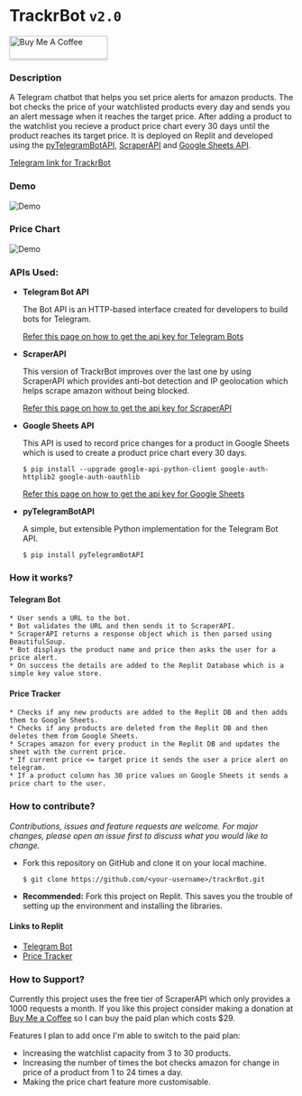 # TrackrBot ``` v2.0 ```
<a href="https://www.buymeacoffee.com/rittik" target="_blank"><img src="https://www.buymeacoffee.com/assets/img/custom_images/orange_img.png" alt="Buy Me A Coffee" style="height: 41px !important;width: 174px !important;box-shadow: 0px 3px 2px 0px rgba(190, 190, 190, 0.5) !important;-webkit-box-shadow: 0px 3px 2px 0px rgba(190, 190, 190, 0.5) !important;" ></a>
### Description
A Telegram chatbot that helps you set price alerts for amazon products. The bot checks the price of your watchlisted products every day and sends you an alert message when it reaches the target price. After adding a product to the watchlist you recieve a product price chart every 30 days until the product reaches its target price. It is deployed on Replit and developed using the [pyTelegramBotAPI](https://github.com/eternnoir/pyTelegramBotAPI), [ScraperAPI](https://www.scraperapi.com/) and [Google Sheets API](https://developers.google.com/sheets/api).<br> 

[Telegram link for TrackrBot](https://telegram.me/PriceA1ertBot)

### Demo
![Demo](https://ik.imagekit.io/zwcfsadeijm/ezgif.com-gif-maker__1__NlR250szt.webp?ik-sdk-version=javascript-1.4.3&updatedAt=1642803781317)

### Price Chart
![Demo](https://github.com/rittikbasu/trackrBot/blob/d07adcb48965b287a1528bcf971e3728d26fd3da/images/newplot%20(2).png)

<!-- <img src="https://ik.imagekit.io/zwcfsadeijm/newplot__2__INf1gWU4nVp.png?ik-sdk-version=javascript-1.4.3&updatedAt=1642878776534" alt="Price Chart" width="1000">
 -->
### APIs Used:
* <b>Telegram Bot API</b>

  The Bot API is an HTTP-based interface created for developers to build bots for Telegram.
  
  [Refer this page on how to get the api key for Telegram Bots](https://core.telegram.org/bots#3-how-do-i-create-a-bot)
  
* <b>ScraperAPI</b>

  This version of TrackrBot improves over the last one by using ScraperAPI which provides anti-bot detection and IP geolocation which helps scrape amazon without being blocked.
  
  [Refer this page on how to get the api key for ScraperAPI](https://www.scraperapi.com/)
  
* <b>Google Sheets API</b>

  This API is used to record price changes for a product in Google Sheets which is used to create a product price chart every 30 days.

    ```
    $ pip install --upgrade google-api-python-client google-auth-httplib2 google-auth-oauthlib
    ```
  [Refer this page on how to get the api key for Google Sheets](https://developers.google.com/sheets/api/guides/authorizing)
  
* <b>pyTelegramBotAPI</b>

  A simple, but extensible Python implementation for the Telegram Bot API.


    ```
    $ pip install pyTelegramBotAPI
    ```

### How it works?
#### Telegram Bot
    * User sends a URL to the bot.
    * Bot validates the URL and then sends it to ScraperAPI.
    * ScraperAPI returns a response object which is then parsed using BeautifulSoup.
    * Bot displays the product name and price then asks the user for a price alert.
    * On success the details are added to the Replit Database which is a simple key value store.
    
#### Price Tracker
    * Checks if any new products are added to the Replit DB and then adds them to Google Sheets.
    * Checks if any products are deleted from the Replit DB and then deletes them from Google Sheets.
    * Scrapes amazon for every product in the Replit DB and updates the sheet with the current price.
    * If current price <= target price it sends the user a price alert on telegram.
    * If a product column has 30 price values on Google Sheets it sends a price chart to the user. 
    
### How to contribute?
<i>Contributions, issues and feature requests are welcome. For major changes, please open an issue first to discuss what you would like to change.</i>
* Fork this repository on GitHub and clone it on your local machine.

  ```
  $ git clone https://github.com/<your-username>/trackrBot.git
  ```
* <b>Recommended:</b> Fork this project on Replit. This saves you the trouble of setting up the environment and installing the libraries.

#### Links to Replit
* [Telegram Bot](https://replit.com/@RittikBasu/trackr)
* [Price Tracker](https://replit.com/@RittikBasu/subtrackr)

### How to Support?
Currently this project uses the free tier of ScraperAPI which only provides a 1000 requests a month. If you like this project consider making a donation at [Buy Me a Coffee](https://www.buymeacoffee.com/rittik) so I can buy the paid plan which costs $29.

<!-- To bypass amazon's bot detection this project uses ScraperAPI. The free tier only allows upto a 1000 requests a month therefore the users are only allowed to add upto 3 products to their watchlist since the more products they add the more number of requests need to be made.   -->

Features I plan to add once I'm able to switch to the paid plan:
* Increasing the watchlist capacity from 3 to 30 products.
* Increasing the number of times the bot checks amazon for change in price of a product from 1 to 24 times a day.
* Making the price chart feature more customisable.
